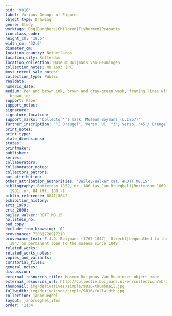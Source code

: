 ```yaml
---
pid: '9816'
label: Various Groups of Figures
object_type: Drawing
genre: Study
worktags: Dog|Burghers|Children|Fishermen|Peasants
iconclass_code:
height_cm: '18.6'
width_cm: '32.6'
diameter_cm:
location_country: Netherlands
location_city: Rotterdam
location_collection: Museum Boijmans Van Beuningen
collection_notes: MB 1693 (PK)
most_recent_sale_notes:
collection_type: Public
realdate:
numeric_date:
medium: Pen and brown ink, brown and gray-green wash, framing lines with the pen in
  brown ink
support: Paper
support_notes:
signature:
signature_location:
support_marks: 'Collector''s mark: Museum Boymans (L.1857)'
further_inscription: '"I Breugel"; Verso, UC: "3"; Verso, "45 / Breugel 81"'
print_notes:
print_type:
plate_dimensions:
states:
printmaker:
publisher:
series:
collaborators:
collaborator_notes:
collectors_patrons:
our_attribution:
other_attribution_authorities: 'Bailey/Walker cat. #ROTT.MB.15'
bibliography: Rotterdam 1852, nr. 186 (as Jan Brueghel)|Rotterdam 1869, nr. 45|Rotterdam
  1901, nr. 84 (fl. 100,-)
biblio_reference: 8841|8842
exhibition_history:
ertz_1979:
ertz_2008:
bailey_walker: ROTT.MB.15
hollstein_no:
bad_copy:
exclude_from_browsing: '0'
provenance: 7208|7209|7210
provenance_text: F.J.O. Boijmans (1767-1847), Utrecht|bequeathed to the City of Rotterdam,
  1847|on permanent loan to the museum since 1849
related_works:
related_works_notes:
copies_and_variants:
curatorial_files:
general_notes:
discussion:
external_resources_title: Museum Boijmans Van Beuningen object page
external_resources_url: http://collectie.boijmans.nl/en/collection/mb-1693-(pk)
thumbnail: img/derivatives/simple/9816/thumbnail.jpg
fullwidth: img/derivatives/simple/9816/fullwidth.jpg
collection: janbrueghel
layout: janbrueghel_item
order: '1134'
---
```

